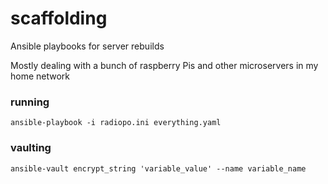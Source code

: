 # scaffolding
Ansible playbooks for server rebuilds

Mostly dealing with a bunch of raspberry Pis and other microservers in my home network

### running

```
ansible-playbook -i radiopo.ini everything.yaml
```

### vaulting

`ansible-vault encrypt_string 'variable_value' --name variable_name`
